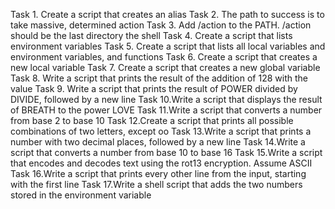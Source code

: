 Task 1. Create a script that creates an alias
Task 2. The path to success is to take massive, determined action
Task 3. Add /action to the PATH. /action should be the last directory the shell
Task 4. Create a script that lists environment variables
Task 5. Create a script that lists all local variables and environment variables, and functions
Task 6. Create a script that creates a new local variable
Task 7. Create a script that creates a new global variable
Task 8. Write a script that prints the result of the addition of 128 with the value
Task 9. Write a script that prints the result of POWER divided by DIVIDE, followed by a new line
Task 10.Write a script that displays the result of BREATH to the power LOVE
Task 11.Write a script that converts a number from base 2 to base 10
Task 12.Create a script that prints all possible combinations of two letters, except oo
Task 13.Write a script that prints a number with two decimal places, followed by a new line
Task 14.Write a script that converts a number from base 10 to base 16
Task 15.Write a script that encodes and decodes text using the rot13 encryption. Assume ASCII
Task 16.Write a script that prints every other line from the input, starting with the first line
Task 17.Write a shell script that adds the two numbers stored in the environment variable

